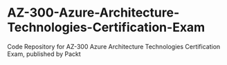 # AZ-300-Azure-Architecture-Technologies-Certification-Exam
Code Repository for AZ-300 Azure Architecture Technologies Certification Exam, published by Packt
